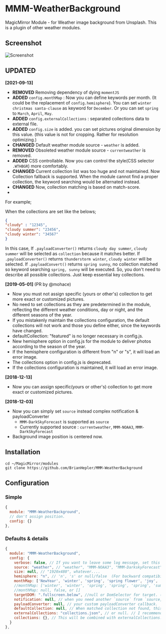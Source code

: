 # MMM-WeatherBackground
MagicMirror Module - for Weather image background from Unsplash. This is a plugin of other weather modules.

## Screenshot
![Screenshot](https://github.com/eouia/MMM-WeatherBackground/blob/master/scr.png?raw=true)


## UPDATED
**[2021-09-13]**
- **REMOVED** Removing dependency of dying `momentJS`
- **ADDED** `config.monthMap` : Now you can define keywords per month. (It could be the replacement of `config.hemisphere`). You can set `winter christmas santa-clause` as keyword for `December`. Or you can set `spring` to `March`, `April`, `May`.
- **ADDED** `config.externalCollections` : separated collections data to external file.
- **ADDED** `config.size` is added. you can set pictures original dimension by this value. (this value is not for cropping. Rather for resolution optimizing.)
- **CHANGED** Default weather module source - `weather` is added.
- **REMOVED** Obsoleted weather module source - `currentweather` is removed.
- **ADDED** CSS controllable. Now you can control the style(CSS selector `.WTHBGR`) more comfortably.
- **CHANGED** Current collection list was too huge and not maintained. Now Collection fallback is supported. When the module cannot find a proper collection, the keyword searching would be alternated instead.
- **CHANGED** Now, collection matching is based on match-score. 
- 
For example;

When the collections are set like the belows;
```json
{
"cloudy" : "12345",
"cloudy summer": "23456",
"cloudy winter": "34567"
}
```
In this case, If `.payloadConverter()` returns `cloudy day summer`, `cloudy summer` will be selected as `collection` because it matches better. If `.payloadConverter()` returns `thunderstorm winter`, `cloudy winter` will be selected. If `.payloadConvert()` returns `spring sunny`, no collection matched so keyword searching `spring, sunny` will be executed.
So, you don't need to describe all possible collections. Just keep essential key collections. 


**[2019-05-01]** (PR by @mohace)
- Now you must not assign specific (yours or other's) collection to get more exact or customized pictures.
- No need to set collections as they are predetermined in the module, reflecting the different weather conditions, day or night, and the different seasons of the year.
- If you mistakenly maintain the collections configuration, the default collections will not work and those you define either, since the keywords have changed.
- defaultCollection: "featured" is no longer necessary in config.js.
- New hemisphere option in config.js for the module to deliver photos according to the season of the year.
- If the hemisphere configuration is different from "n" or "s", it will load an error image.
- The collections option in config.js is deprecated.
- If the collections configuration is maintained, it will load an error image.

**[2018-12-13]**
- Now you can assign specific(yours or other's) collection to get more exact or customized pictures.

**[2018-12-03]**
- Now you can simply set `source` instead complex notification & payloadConverter
  - `MMM-DarkSkyForecast` is supported as `source`
  - Currently supported source : `currentweather`, `MMM-NOAA3`, `MMM-DarkSkyForecast`
- Background image position is centered now.


## Installation
```shell
cd ~/MagicMirror/modules
git clone https://github.com/BrianHepler/MMM-WeatherBackground
```

## Configuration
### Simple
```javascript
{
  module: "MMM-WeatherBackground",
  // don't assign position.
  config: {}
},
```
### Defaults & details
```js
{
  module: "MMM-WeatherBackground",
  config: {
    verbose: false, // If you want to leave some log message, set this as true
    source: "weather", // "weather", "MMM-NOAA3", "MMM-DarkskyForecast".  If you want to use different source, manually set `notification` and `payloadConverter`
    size: null, // "1920x480", whatever....
    hemisphere: "n", // 'n', 's' or null/false  (For backward compatibility) // will be deprecated. use monthMap instead.
    monthMap: ['NewYear', 'winter', 'spring', 'spring flower', 'joy', 'summer rain', 'summer beach', 'summer vacation', 'autumn', 'autumn leaves', 'winter', 'christmas'], // set your custom keyword for each month.
    //monthMap: ['winter', 'winter', 'spring', 'spring', 'spring', 'summer', 'summer', 'summer', 'autumn', 'autumn', 'autumn', 'winter'],// 
    //monthMap: null, false, or []
    targetDOM: ".fullscreen.below", //null or DomSelector for target. (if null, weather will be targeted.)
    notification: null, // when you need another `source` from `source, modify this.
    payloadConverter: null, // your custom payloadConverter callback.
    defaultCollection: null, // When matched collection not found, this will be used.
    externalCollections: "collections.json", // or null. // I recommend you rename this file to prevent update-conflicts.
    collections: {}, // This will be combined with externalCollections. (For backward compatibility)
  }
},
```
